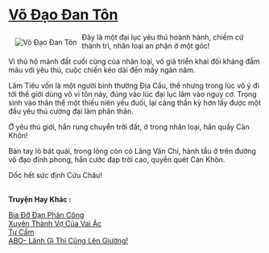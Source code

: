 <a href="https://utruyen.com/vo-dao-dan-ton/3791/" title="Võ Đạo Đan Tôn"><h1>Võ Đạo Đan Tôn</h1></a><div style="display:table"><img align="right" style="float: left; padding: 10px;" src="https://utruyen.com/images/story/200x260/vo-dao-dan-ton.jpg" alt="Võ Đạo Đan Tôn">Đây là một đại lục yêu thú hoành hành, chiếm cứ thành trì, nhân loại an phận ở một góc!<p></p>Vì thủ hộ mảnh đất cuối cùng của nhân loại, võ giả triển khai đối kháng đẫm máu với yêu thú, cuộc chiến kéo dài đến mấy ngàn năm.<p></p>Lâm Tiêu vốn là một người bình thường Địa Cầu, thế nhưng trong lúc vô ý đi tới thế giới dùng võ vi tôn này, đúng vào lúc đại lục lâm vào nguy cơ. Trọng sinh vào thân thể một thiếu niên yếu đuối, lại càng thần kỳ hơn lấy được một đầu yêu thú cường đại làm phân thân.<p></p>Ở yêu thú giới, hắn rung chuyển trời đất, ở trong nhân loại, hắn quấy Càn Khôn!<p></p>Bàn tay lò bát quái, trong lòng còn có Lăng Vân Chí, hành tẩu ở trên đường võ đạo đỉnh phong, hắn cước đạp trời cao, quyền quét Càn Khôn.<p></p>Dốc hết sức định Cửu Châu! </div><p><br><b>Truyện Hay Khác :</b></p><a href="https://utruyen.com/bia-do-dan-phan-cong/15622/" alt="Bia Đỡ Đạn Phản Công">Bia Đỡ Đạn Phản Công</a><br/><a href="https://github.com/quanluxury/ngontinhhot/tree/master/truyenhay/19328/" alt="Xuyên Thành Vợ Của Vai Ác">Xuyên Thành Vợ Của Vai Ác</a><br/><a href="https://www.flickr.com/photos/184340401@N07/48819162982/" alt="Tự Cẩm">Tự Cẩm</a><br/><a href="https://github.com/quanluxury/ngontinhhot/tree/master/truyenhay/19407/" alt="ABO- Lãnh Gì Thì Cũng Lên Giường!">ABO- Lãnh Gì Thì Cũng Lên Giường!</a><br/>